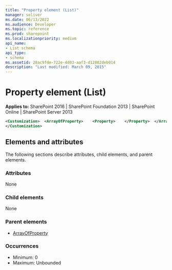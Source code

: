 ```yaml
---
title: "Property element (List)"
manager: soliver
ms.date: 06/13/2022
ms.audience: Developer
ms.topic: reference
ms.prod: sharepoint
ms.localizationpriority: medium
api_name:
- List schema
api_type:
- schema
ms.assetid: 28ac9fde-722e-4d03-aaf3-d12882deb014
description: "Last modified: March 09, 2015"
---
```


# Property element (List)

**Applies to:** SharePoint 2016 | SharePoint Foundation 2013 | SharePoint Online | SharePoint Server 2013
  
```XML
<Customization>  <ArrayOfProperty>    <Property>    </Property>  </ArrayOfProperty>
</Customization>
```

## Elements and attributes

The following sections describe attributes, child elements, and parent elements.

### Attributes

None
   
### Child elements

None
   
### Parent elements

- [ArrayOfProperty](arrayofproperty-element-list.md)
   
### Occurrences

- Minimum: 0
- Maximum: Unbounded  

<br/> 
   

